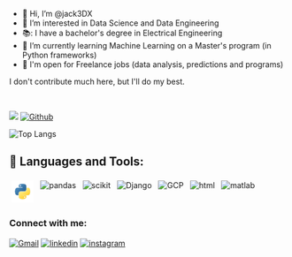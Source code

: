 - 👋 Hi, I’m @jack3DX
- 👀 I’m interested in Data Science and Data Engineering
- 📚: I have a bachelor's degree in Electrical Engineering
- 🌱 I’m currently learning Machine Learning on a Master's program (in Python frameworks)
- :briefcase: I'm open for Freelance jobs (data analysis, predictions and programs)

I don't contribute much here, but I'll do my best.

<br />

![](https://visitor-badge.laobi.icu/badge?page_id=jack3DX.jack3DX)
[![Github](https://img.shields.io/github/followers/jack3DX?label=Follow&style=social)](https://github.com/jack3DX)

![Top Langs](https://github-readme-stats.vercel.app/api/top-langs/?username=jack3DX&theme=tokyonight)


## 🧰 Languages and Tools:
<p align="left">
<img src="https://raw.githubusercontent.com/github/explore/80688e429a7d4ef2fca1e82350fe8e3517d3494d/topics/python/python.png" alt="Python" height="40" style="vertical-align:top; margin:4px">
<img src="https://seeklogo.com/images/P/pandas-logo-776F6D45BB-seeklogo.com.png" alt="pandas" height="40" style="vertical-align:top; margin:4px">  
<img src="https://upload.wikimedia.org/wikipedia/commons/thumb/0/05/Scikit_learn_logo_small.svg/1280px-Scikit_learn_logo_small.svg.png" alt="scikit" height="40" style="vertical-align:top; margin:4px">  
<img src="https://static.djangoproject.com/img/logos/django-logo-negative.svg" alt="Django" height="40" style="vertical-align:top; margin:4px">
<img src="https://logodownload.org/wp-content/uploads/2021/06/google-cloud-logo-5.png" alt="GCP"  height="40" style="vertical-align:top; margin:4px">  
<img src="https://cdn.pixabay.com/photo/2017/08/05/11/16/logo-2582748_1280.png" alt="html" height="40" style="vertical-align:top; margin:4px">
<img src="https://upload.wikimedia.org/wikipedia/commons/thumb/2/21/Matlab_Logo.png/667px-Matlab_Logo.png" alt="matlab" height="40" style="vertical-align:top; margin:4px">
</p>

<h3 align="left">Connect with me:</h3>
<p align="left">
<a href="mailto:jacksonkg97@gmail.com"> <img  align="center" src="https://www.logo.wine/a/logo/Gmail/Gmail-Logo.wine.svg" alt="Gmail" width="40" height="40"/></a>
<a href="linkedin.com/in/jacksonkolling" target="blank"><img align="center" src="https://upload.wikimedia.org/wikipedia/commons/thumb/e/e9/Linkedin_icon.svg/1024px-Linkedin_icon.svg.png" alt="linkedin" height="40" width="40" /></a>
<a href="instagram.com/kollingj" target="blank"><img align="center" src="https://cdn-icons-png.flaticon.com/512/408/408758.png" alt="instagram" height="40" width="40" /></a>
</p>



<!---
jack3DX/jack3DX is a ✨ special ✨ repository because its `README.md` (this file) appears on your GitHub profile.
You can click the Preview link to take a look at your changes.
--->

